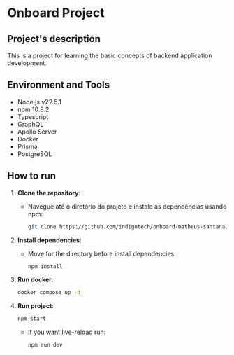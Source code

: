 # Onboard Project

## Project's description
This is a project for learning the basic concepts of backend application development.

## Environment and Tools

  - Node.js v22.5.1
  - npm 10.8.2
  - Typescript
  - GraphQL
  - Apollo Server
  - Docker
  - Prisma
  - PostgreSQL

## How to run

1. **Clone the repository**: 
   - Navegue até o diretório do projeto e instale as dependências usando npm:
     ```bash
     git clone https://github.com/indigotech/onboard-matheus-santana.git
     ```
2. **Install dependencies**: 
   - Move for the directory before install dependencies:
     ```bash
     npm install
     ```

3. **Run docker**:
     ```bash
     docker compose up -d
     ```
   

4. **Run project**:
     ```bash
     npm start
     ```
   - If you want live-reload run:
     ```bash
     npm run dev
     ```

